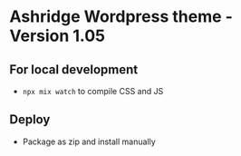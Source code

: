 # Ashridge Wordpress theme - Version 1.05

## For local development
- `npx mix watch` to compile CSS and JS

## Deploy
- Package as zip and install manually
